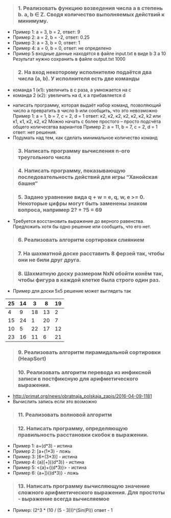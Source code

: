 >### **1.** Реализовать функцию возведения числа а в степень b. a, b ∈ Z. Сводя количество выполняемых действий к минимуму.
* Пример 1: а = 3, b = 2, ответ: 9
* Пример 2: а = 2, b = -2, ответ: 0.25
* Пример 3: а = 3, b = 0, ответ: 1
* Пример 4: а = 0, b = 0, ответ: не определено
* Пример 5
входные данные находятся в файле input.txt в виде
b 3
a 10
Результат нужно сохранить в файле output.txt
1000

>### **2.** На вход некоторому исполнителю подаётся два числа (a, b). У исполнителя есть две команды
- команда 1 (к1): увеличить в с раза, а умножается на c
- команда 2 (к2): увеличить на d, к a прибавляется d
* написать программу, которая выдаёт набор команд, позволяющий число a превратить в число b или сообщить, что это невозможно
Пример 1: а = 1, b = 7, c = 2, d = 1
ответ: к2, к2, к2, к2, к2, к2, k2 или к1, к1, к2, к2, к2
Можно начать с более простого – просто подсчёта общего количесвтва вариантов
Пример 2: а = 11, b = 7, c = 2, d = 1
ответ: нет решения.
* Подумать над тем, как сделать минимальное количество команд

>### **3.** Написать программу вычисления n-ого треугольного числа

>### **4.** Написать программу, показывающую последовательность действий для игры “Ханойская башня”

>### **5.** Задано уравнение вида q + w = e, q, w, e >= 0. Некоторые цифры могут быть заменены знаком вопроса, например 2? + ?5 = 69
* Требуется восстановить выражение до верного равенства. Предложить хотя бы одно решение или сообщить, что его нет.

>### **6.** Реализовать алгоритм сортировки слиянием

>### **7.** На шахматной доске расставить 8 ферзей так, чтобы они не били друг друга.

>### **8.** Шахматную доску размером NxN обойти конём так, чтобы фигура в каждой клетке была строго один раз.
* Пример для доски 5х5 решение может выглядеть так

| 25  | 14  | 3   | 8   | 19  |
|-----|-----|-----|-----|-----|
| 4   | 9   | 18  | 13  | 2   |
| 15  | 24  | 1   | 20  | 7   |
| 10  | 5   | 22  | 17  | 12  |
| 23  | 16  | 11  | 6   | 21  |

>### **9.** Реализовать алгоритм пирамидальной сортировки (HeapSort)

>### **10.** Реализовать алгоритм перевода из инфиксной записи в постфиксную для арифметического выражения.
* http://primat.org/news/obratnaja_polskaja_zapis/2016-04-09-1181
* Вычислить запись если это возможно

>### **11.** Реализовать волновой алгоритм

>### **12.** Написать программу, определяющую правильность расстановки скобок в выражении.
* Пример 1: a+(d*3) - истина
* Пример 2: [a+(1*3) - ложь
* Пример 3: [6+(3*3)] - истина
* Пример 4: {a}[+]{(d*3)} - истина
* Пример 5: <{a}+{(d*3)}> - истина
* Пример 6: {a+]}{(d*3)} - ложь

>### **13.** Написать программу вычисляющую значение сложного арифметического выражения. Для простоты - выражение всегда вычисляемое
* Пример: (2^3 * (10 / (5 - 3)))^(Sin(Pi)) ответ - 1